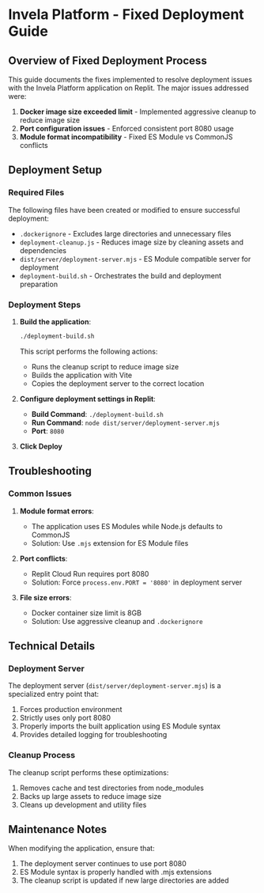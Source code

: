 # Invela Platform - Fixed Deployment Guide

## Overview of Fixed Deployment Process

This guide documents the fixes implemented to resolve deployment issues with the Invela Platform application on Replit. The major issues addressed were:

1. **Docker image size exceeded limit** - Implemented aggressive cleanup to reduce image size
2. **Port configuration issues** - Enforced consistent port 8080 usage
3. **Module format incompatibility** - Fixed ES Module vs CommonJS conflicts

## Deployment Setup

### Required Files

The following files have been created or modified to ensure successful deployment:

- `.dockerignore` - Excludes large directories and unnecessary files
- `deployment-cleanup.js` - Reduces image size by cleaning assets and dependencies
- `dist/server/deployment-server.mjs` - ES Module compatible server for deployment
- `deployment-build.sh` - Orchestrates the build and deployment preparation

### Deployment Steps

1. **Build the application**:
   ```bash
   ./deployment-build.sh
   ```
   This script performs the following actions:
   - Runs the cleanup script to reduce image size
   - Builds the application with Vite
   - Copies the deployment server to the correct location

2. **Configure deployment settings in Replit**:
   - **Build Command**: `./deployment-build.sh`
   - **Run Command**: `node dist/server/deployment-server.mjs`
   - **Port**: `8080`

3. **Click Deploy**

## Troubleshooting

### Common Issues

1. **Module format errors**:
   - The application uses ES Modules while Node.js defaults to CommonJS
   - Solution: Use `.mjs` extension for ES Module files

2. **Port conflicts**:
   - Replit Cloud Run requires port 8080
   - Solution: Force `process.env.PORT = '8080'` in deployment server

3. **File size errors**:
   - Docker container size limit is 8GB
   - Solution: Use aggressive cleanup and `.dockerignore`

## Technical Details

### Deployment Server

The deployment server (`dist/server/deployment-server.mjs`) is a specialized entry point that:

1. Forces production environment
2. Strictly uses only port 8080
3. Properly imports the built application using ES Module syntax
4. Provides detailed logging for troubleshooting

### Cleanup Process

The cleanup script performs these optimizations:

1. Removes cache and test directories from node_modules
2. Backs up large assets to reduce image size
3. Cleans up development and utility files

## Maintenance Notes

When modifying the application, ensure that:

1. The deployment server continues to use port 8080
2. ES Module syntax is properly handled with .mjs extensions
3. The cleanup script is updated if new large directories are added
